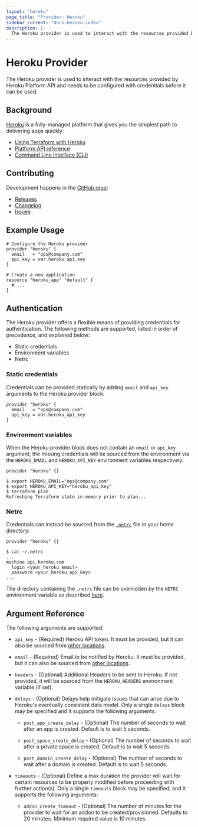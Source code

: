 ```yaml
---
layout: "heroku"
page_title: "Provider: Heroku"
sidebar_current: "docs-heroku-index"
description: |-
  The Heroku provider is used to interact with the resources provided by the Heroku Platform API.
---
```


# Heroku Provider

The Heroku provider is used to interact with the resources provided by Heroku
Platform API and needs to be configured with credentials before it can be used.

## Background

[Heroku](https://www.heroku.com) is a fully-managed platform that gives you the
simplest path to delivering apps quickly:

* [Using Terraform with Heroku](https://devcenter.heroku.com/articles/using-terraform-with-heroku)
* [Platform API reference](https://devcenter.heroku.com/articles/platform-api-reference)
* [Command Line Interface (CLI)](https://devcenter.heroku.com/articles/heroku-cli)

## Contributing

Development happens in the [GitHub repo](https://github.com/heroku/terraform-provider-heroku):

* [Releases](https://github.com/heroku/terraform-provider-heroku/releases)
* [Changelog](https://github.com/heroku/terraform-provider-heroku/blob/master/CHANGELOG.md)
* [Issues](https://github.com/heroku/terraform-provider-heroku/issues)

## Example Usage

```hcl
# Configure the Heroku provider
provider "heroku" {
  email   = "ops@company.com"
  api_key = var.heroku_api_key
}

# Create a new application
resource "heroku_app" "default" {
  # ...
}
```

## Authentication

The Heroku provider offers a flexible means of providing credentials for
authentication. The following methods are supported, listed in order of
precedence, and explained below:

* Static credentials
* Environment variables
* Netrc

### Static credentials

Credentials can be provided statically by adding `email` and `api_key` arguments
to the Heroku provider block:

```hcl
provider "heroku" {
  email   = "ops@company.com"
  api_key = var.heroku_api_key
}
```

### Environment variables

When the Heroku provider block does not contain an `email` or `api_key`
argument, the missing credentials will be sourced from the environment via the
`HEROKU_EMAIL` and `HEROKU_API_KEY` environment variables respectively:

```hcl
provider "heroku" {}
```

```shell
$ export HEROKU_EMAIL="ops@company.com"
$ export HEROKU_API_KEY="heroku_api_key"
$ terraform plan
Refreshing Terraform state in-memory prior to plan...
```

### Netrc

Credentials can instead be sourced from the [`.netrc`](https://ec.haxx.se/usingcurl-netrc.html)
file in your home directory:

```hcl
provider "heroku" {}
```

```shell
$ cat ~/.netrc
...
machine api.heroku.com
  login <your_heroku_email>
  password <your_heroku_api_key>
...
```

The directory containing the `.netrc` file can be overridden by the `NETRC` environment variable as described [here](https://www.gnu.org/software/inetutils/manual/html_node/The-_002enetrc-file.html).

## Argument Reference

The following arguments are supported:

* `api_key` - (Required) Heroku API token. It must be provided, but it can also
  be sourced from [other locations](#Authentication).

* `email` - (Required) Email to be notified by Heroku. It must be provided, but
  it can also be sourced from [other locations](#Authentication).

* `headers` - (Optional) Additional Headers to be sent to Heroku. If not
  provided, it will be sourced from the `HEROKU_HEADERS` environment variable
  (if set).

* `delays` - (Optional) Delays help mitigate issues that can arise due to
  Heroku's eventually consistent data model. Only a single `delays` block may be
  specified and it supports the following arguments:

  * `post_app_create_delay` - (Optional) The number of seconds to wait after an
    app is created. Default is to wait 5 seconds.

  * `post_space_create_delay` - (Optional) The number of seconds to wait after a
    private space is created. Default is to wait 5 seconds.

  * `post_domain_create_delay` - (Optional) The number of seconds to wait after
    a domain is created. Default is to wait 5 seconds.

* `timeouts` - (Optional) Define a max duration the provider will wait for certain resources
  to be properly modified before proceeding with further action(s). Only a single `timeouts` block may be specified,
  and it supports the following arguments:

  * `addon_create_timeout` - (Optional) The number of minutes for the provider to wait for an addon to be
  created/provisioned. Defaults to 20 minutes. Minimum required value is 10 minutes.